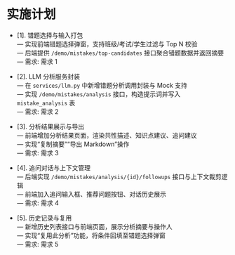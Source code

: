 # 实施计划

- [1]. 错题选择与输入打包  
— 实现前端错题选择弹窗，支持班级/考试/学生过滤与 Top N 校验  
— 后端提供 `/demo/mistakes/top-candidates` 接口聚合错题数据并返回摘要  
— 需求: 需求 1  

- [2]. LLM 分析服务封装  
— 在 `services/llm.py` 中新增错题分析调用封装与 Mock 支持  
— 实现 `/demo/mistakes/analysis` 接口，构造提示词并写入 `mistake_analysis` 表  
— 需求: 需求 2  

- [3]. 分析结果展示与导出  
— 前端增加分析结果页面，渲染共性描述、知识点建议、追问建议  
— 实现“复制摘要”“导出 Markdown”操作  
— 需求: 需求 3  

- [4]. 追问对话与上下文管理  
— 后端实现 `/demo/mistakes/analysis/{id}/followups` 接口与上下文裁剪逻辑  
— 前端加入追问输入框、推荐问题按钮、对话历史展示  
— 需求: 需求 4  

- [5]. 历史记录与复用  
— 新增历史列表接口与前端页面，展示分析摘要与操作人  
— 实现“复用此分析”功能，将条件回填至错题选择弹窗  
— 需求: 需求 5  
